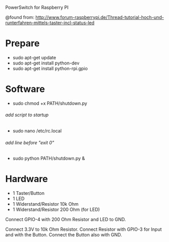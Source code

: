 PowerSwitch for Raspberry PI

@found from: http://www.forum-raspberrypi.de/Thread-tutorial-hoch-und-runterfahren-mittels-taster-incl-status-led

# Prepare
* sudo apt-get update
* sudo apt-get install python-dev
* sudo apt-get install python-rpi.gpio

# Software
* sudo chmod +x PATH/shutdown.py

###### add script to startup
* sudo nano /etc/rc.local

###### add line before "exit 0"
* sudo python PATH/shutdown.py &

# Hardware
* 1 Taster/Button
* 1 LED
* 1 Widerstand/Resistor 10k Ohm
* 1 Widerstand/Resistor 200 Ohm (for LED)

Connect GPIO-4 with 200 Ohm Resistor and LED to GND.

Connect 3.3V to 10k Ohm Resistor. Connect Resistor with GPIO-3 for Input and with the Button. Connect the Button also with GND.


